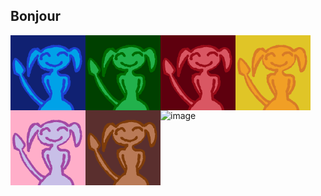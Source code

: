 ## Bonjour

<img src="https://raw.githubusercontent.com/4v0v/4v0v/main/avatar_blue.png" align="left" height="120" width="120" >
<img src="https://raw.githubusercontent.com/4v0v/4v0v/main/avatar_green.png" align="left" height="120" width="120" >
<img src="https://raw.githubusercontent.com/4v0v/4v0v/main/avatar_red.png" align="left" height="120" width="120" >
<img src="https://raw.githubusercontent.com/4v0v/4v0v/main/avatar_orange.png" align="left" height="120" width="120" >
<img src="https://raw.githubusercontent.com/4v0v/4v0v/main/avatar_pink.png" align="left" height="120" width="120" >
<img src="https://raw.githubusercontent.com/4v0v/4v0v/main/avatar_brown.png" align="left" height="120" width="120" >

![image](https://user-images.githubusercontent.com/30574115/96353327-2b8d0600-10cb-11eb-80c2-ff379931ae63.png)

